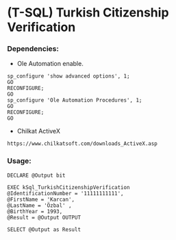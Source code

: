 # (T-SQL) Turkish Citizenship Verification

### Dependencies:
- Ole Automation enable.
```tsql
sp_configure 'show advanced options', 1;
GO
RECONFIGURE;
GO
sp_configure 'Ole Automation Procedures', 1;
GO
RECONFIGURE;
GO
```
- Chilkat ActiveX
```
https://www.chilkatsoft.com/downloads_ActiveX.asp
```

### Usage:
```tsql
DECLARE @Output bit

EXEC kSql_TurkishCitizenshipVerification 
@IdentificationNumber = '11111111111', 
@FirstName = 'Karcan', 
@LastName = 'Özbal' , 
@BirthYear = 1993, 
@Result = @Output OUTPUT

SELECT @Output as Result
```